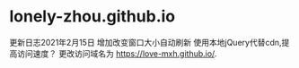 # lonely-zhou.github.io
更新日志2021年2月15日 增加改变窗口大小自动刷新 使用本地jQuery代替cdn,提高访问速度？
更改访问域名为 https://love-mxh.github.io/.
